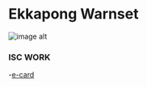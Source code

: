 # Ekkapong Warnset
![image alt](https://github.com/eliasz02/ekkapong.github.io/blob/main/ekkapong.jpg?raw=true)

### ISC WORK
-[e-card](https://eliasz02.github.io/ekkapongecard.github.io/)
